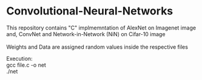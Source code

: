 # Convolutional-Neural-Networks

This repository contains "C" implmemntation of AlexNet on Imagenet image and, ConvNet and Network-in-Network (NiN) on Cifar-10 image <br />
<br />
Weights and Data are assigned random values inside the respective files 


Execution:<br />
gcc file.c -o net <br />
./net

